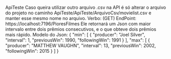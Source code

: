 ApiTeste
Caso queira utilizar outro arquivo .csv na API é só alterar o arquivo do projeto no caminho ApiTeste/ApiTeste/ArquivoCsv/movielist.csv e manter esse mesmo nome no arquivo.
Verbo: (GET)
EndPoint: https://localhost:7196/PioresFilmes
Ele retornará um Json com maior intervalo entre dois prêmios consecutivos, e o que obteve dois prêmios mais rápido.
Modelo do Json:
{
  "min": [
    {
      "producer": "Joel Silver",
      "interval": 1,
      "previousWin": 1990,
      "followingWin": 1991
    }
  ],
  "max": [
    {
      "producer": "MATTHEW VAUGHN",
      "interval": 13,
      "previousWin": 2002,
      "followingWin": 2015
    }
  ]
}
